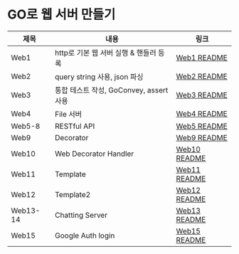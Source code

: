 # GO로 웹 서버 만들기

| 제목       | 내용                             | 링크                                                                                   |
|----------|--------------------------------|--------------------------------------------------------------------------------------|
| Web1     | http로 기본 웹 서버 실행 & 핸들러 등록      | [Web1 README](https://github.com/Mingadinga/go-webserver/blob/main/web1/README.md)   |
| Web2     | query string 사용, json 파싱       | [Web2 README](https://github.com/Mingadinga/go-webserver/blob/main/web2/README.md)   |
| Web3     | 통합 테스트 작성, GoConvey, assert 사용 | [Web3 README](https://github.com/Mingadinga/go-webserver/blob/main/web3/README.md)   |
| Web4     | File 서버                        | [Web4 README](https://github.com/Mingadinga/go-webserver/blob/main/web4/README.md)   |
| Web5-8   | RESTful API                    | [Web5 README](https://github.com/Mingadinga/go-webserver/blob/main/web5/README.md)   |
| Web9     | Decorator                      | [Web9 README](https://github.com/Mingadinga/go-webserver/blob/main/web9/README.md)   |
| Web10    | Web Decorator Handler          | [Web10 README](https://github.com/Mingadinga/go-webserver/blob/main/web10/README.md) |
| Web11    | Template                       | [Web11 README](https://github.com/Mingadinga/go-webserver/blob/main/web11/README.md) |
| Web12    | Template2                      | [Web12 README](https://github.com/Mingadinga/go-webserver/blob/main/web12/README.md) |
| Web13-14 | Chatting Server                | [Web13 README](https://github.com/Mingadinga/go-webserver/blob/main/web13/README.md) |
| Web15    | Google Auth login              | [Web15 README](https://github.com/Mingadinga/go-webserver/blob/main/web15/README.md) |